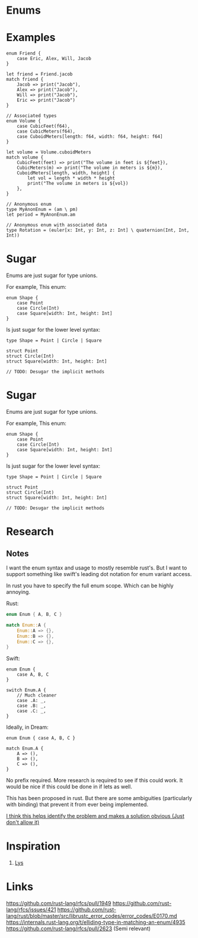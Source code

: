 # Enums

# Examples

```
enum Friend {
    case Eric, Alex, Will, Jacob
}

let friend = Friend.jacob
match friend {
    Jacob => print("Jacob"),
    Alex => print("Jacob"),
    Will => print("Jacob"),
    Eric => print("Jacob")
}

// Associated types
enum Volume {
    case CubicFeet(f64),
    case CubicMeters(f64),
    case CuboidMeters[length: f64, width: f64, height: f64]
}

let volume = Volume.cuboidMeters
match volume {
    CubicFeet(feet) => print("The volume in feet is ${feet}),
    CubicMeters(m) => print("The volume in meters is ${m}),
    CuboidMeters[length, width, height] {
        let vol = length * width * height
        print("The volume in meters is ${vol})
    },
}

// Anonymous enum
type MyAnonEnum = (am \ pm)
let period = MyAnonEnum.am

// Anonymous enum with associated data
type Rotation = (euler[x: Int, y: Int, z: Int] \ quaternion(Int, Int, Int))
```

# Sugar

Enums are just sugar for type unions.

For example, This enum:
```
enum Shape {
    case Point
    case Circle(Int)
    case Square[width: Int, height: Int]
}
```

Is just sugar for the lower level syntax:
```
type Shape = Point | Circle | Square

struct Point
struct Circle(Int)
struct Square[width: Int, height: Int]

// TODO: Desugar the implicit methods
```

# Sugar

Enums are just sugar for type unions.

For example, This enum:
```
enum Shape {
    case Point
    case Circle(Int)
    case Square[width: Int, height: Int]
}
```

Is just sugar for the lower level syntax:
```
type Shape = Point | Circle | Square

struct Point
struct Circle(Int)
struct Square[width: Int, height: Int]

// TODO: Desugar the implicit methods
```

# Research

## Notes

I want the enum syntax and usage to mostly resemble rust's. But I want to support something like
swift's leading dot notation for enum variant access.

In rust you have to specify the full enum scope. Which can be highly annoying.

Rust:
```rust
enum Enum { A, B, C }

match Enum::A {
    Enum::A => {},
    Enum::B => {},
    Enum::C => {},
}
```

Swift:
```
enum Enum {
    case A, B, C
}

switch Enum.A {
    // Much cleaner
    case .A: _,
    case .B: _,
    case .C: _,
}
```

Ideally, in Dream:
```dream
enum Enum { case A, B, C }

match Enum.A {
    A => (),
    B => (),
    C => (),
}
```

No prefix required. More research is required to see if this could work. It would be nice if this
could be done in if lets as well.

This has been proposed in rust. But there are some ambiguities (particularly with binding) that
prevent it from ever being implemented.

[I think this helps identify the problem and makes a solution obvious (Just don't allow it)](https://github.com/rust-lang/rfcs/issues/421#issuecomment-260175176)

# Inspiration

1. [Lys](https://github.com/lys-lang/lys)

# Links

https://github.com/rust-lang/rfcs/pull/1949
https://github.com/rust-lang/rfcs/issues/421
https://github.com/rust-lang/rust/blob/master/src/librustc_error_codes/error_codes/E0170.md
https://internals.rust-lang.org/t/elliding-type-in-matching-an-enum/4935
https://github.com/rust-lang/rfcs/pull/2623 (Semi relevant)
